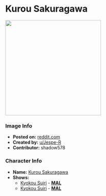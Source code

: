 # Kurou Sakuragawa

<img src="https://raw.githubusercontent.com/shadow578/Project-Padoru/master/Padoru/U_Jespe-R/in-spectre-kurou-sakuragawa.png" height="300">

### Image Info
* **Posted on:**     [reddit.com](https://www.reddit.com/r/Padoru/comments/foc984/daily_padoru_84_kurou_sakuragawa_inspectre/)
* **Created by:**    [u/Jespe-R](https://github.com/shadow578/Project-Padoru/blob/master/table-of-contents/creators/uJespeR.md)
* **Contributor:**   shadow578

### Character Info
* **Name:**   [Kurou Sakuragawa](https://myanimelist.net/character/128944)
* **Shows:**
  * [Kyokou Suiri](https://github.com/shadow578/Project-Padoru/blob/master/table-of-contents/shows/KyokouSuiri.md) - [__MAL__](https://myanimelist.net/anime/39017/Kyokou_Suiri)
  * [Kyokou Suiri](https://github.com/shadow578/Project-Padoru/blob/master/table-of-contents/shows/KyokouSuiri.md) - [__MAL__](https://myanimelist.net/manga/89049/Kyokou_Suiri)


